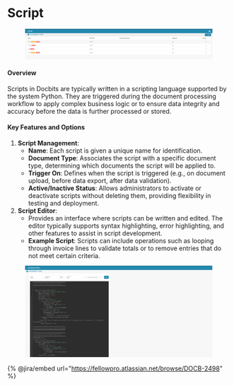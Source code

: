 # Script

<figure><img src="../../../../.gitbook/assets/Bildschirmfoto 2024-05-08 um 09.43.25.png" alt=""><figcaption></figcaption></figure>

#### Overview

Scripts in Docbits are typically written in a scripting language supported by the system Python. They are triggered during the document processing workflow to apply complex business logic or to ensure data integrity and accuracy before the data is further processed or stored.

#### Key Features and Options

1. **Script Management**:
   * **Name**: Each script is given a unique name for identification.
   * **Document Type**: Associates the script with a specific document type, determining which documents the script will be applied to.
   * **Trigger On**: Defines when the script is triggered (e.g., on document upload, before data export, after data validation).
   * **Active/Inactive Status**: Allows administrators to activate or deactivate scripts without deleting them, providing flexibility in testing and deployment.
2. **Script Editor**:
   * Provides an interface where scripts can be written and edited. The editor typically supports syntax highlighting, error highlighting, and other features to assist in script development.
   * **Example Script**: Scripts can include operations such as looping through invoice lines to validate totals or to remove entries that do not meet certain criteria.

<figure><img src="../../../../.gitbook/assets/Bildschirmfoto 2024-05-08 um 09.43.37.png" alt=""><figcaption></figcaption></figure>

{% @jira/embed url="https://fellowpro.atlassian.net/browse/DOCB-2498" %}


